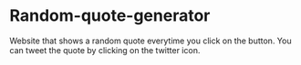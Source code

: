 # Random-quote-generator

Website that shows a random quote everytime you click on the button.
You can tweet the quote by clicking on the twitter icon.
